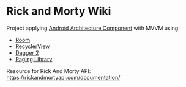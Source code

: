 # Rick and Morty Wiki
Project applying [Android Architecture Component](https://developer.android.com/topic/libraries/architecture/) with MVVM using:
 - [Room](https://developer.android.com/training/data-storage/room/)
 - [RecyclerView](https://developer.android.com/guide/topics/ui/layout/recyclerview)
 - [Dagger 2](http://square.github.io/dagger/)
 - [Paging Library](https://developer.android.com/topic/libraries/architecture/paging)

Resource for Rick And Morty API:
https://rickandmortyapi.com/documentation/
